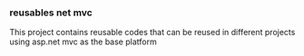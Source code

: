 ### reusables net mvc
This project contains reusable codes that can be reused in different projects using asp.net mvc as the base platform 
